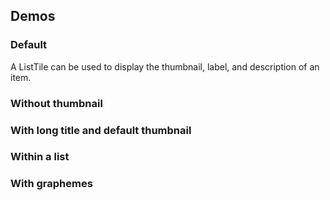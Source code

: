 <script setup>
import ListTileDefault from './../../component-demos/list-tile/examples/ListTileDefault.vue';
import ListTileHideThumbnail from './../../component-demos/list-tile/examples/ListTileHideThumbnail.vue';
import ListTileList from './../../component-demos/list-tile/examples/ListTileList.vue';
import ListTileListGraphemes from './../../component-demos/list-tile/examples/ListTileListGraphemes.vue';
import ListTileLong from './../../component-demos/list-tile/examples/ListTileLong.vue';
</script>

## Demos

### Default

A ListTile can be used to display the thumbnail, label, and description of an item.

<Wrapper>
<template v-slot:demo>
<ListTileDefault />
</template>
<template v-slot:code>

<<< @/../component-demos/list-tile/examples/ListTileDefault.vue

</template>
</Wrapper>

### Without thumbnail

<Wrapper>
<template v-slot:demo>
<ListTileHideThumbnail />
</template>
<template v-slot:code>

<<< @/../component-demos/list-tile/examples/ListTileHideThumbnail.vue

</template>
</Wrapper>

### With long title and default thumbnail

<Wrapper>
<template v-slot:demo>
<ListTileLong />
</template>
<template v-slot:code>

<<< @/../component-demos/list-tile/examples/ListTileLong.vue

</template>
</Wrapper>

### Within a list

<Wrapper>
<template v-slot:demo>
<ListTileList />
</template>
<template v-slot:code>

<<< @/../component-demos/list-tile/examples/ListTileList.vue

</template>
</Wrapper>

### With graphemes

<Wrapper>
<template v-slot:demo>
<ListTileListGraphemes />
</template>
<template v-slot:code>

<<< @/../component-demos/list-tile/examples/ListTileListGraphemes.vue

</template>
</Wrapper>

<style scoped>
.cdx-docs-wrapper :deep( ol ) {
	box-sizing: border-box;
	margin: 0 0 16px;
	padding: 0;
	border: solid 1px #a2a9b1;
	border-radius: 0 0 2px 2px;
	list-style-type: none;
}
</style>
